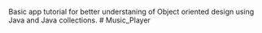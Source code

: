 Basic app tutorial for better understaning of Object oriented design using Java and Java collections.
#   M u s i c _ P l a y e r  
 